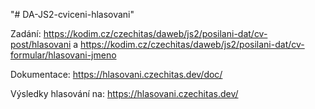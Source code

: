 "# DA-JS2-cviceni-hlasovani" 

Zadání:                    https://kodim.cz/czechitas/daweb/js2/posilani-dat/cv-post/hlasovani a https://kodim.cz/czechitas/daweb/js2/posilani-dat/cv-formular/hlasovani-jmeno

Dokumentace:               https://hlasovani.czechitas.dev/doc/

Výsledky hlasování na:     https://hlasovani.czechitas.dev/
